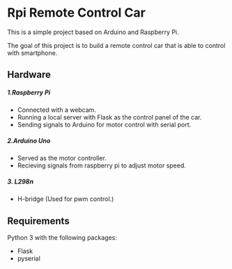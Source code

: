 # Rpi Remote Control Car

This is a simple project based on Arduino and Raspberry Pi.

The goal of this project is to build a remote control car that is able to control with smartphone.


## Hardware

##### 1.Raspberry Pi

- Connected with a webcam.
- Running a local server with Flask as the control panel of the car.
- Sending signals to Arduino for motor control with serial port.

##### 2.Arduino Uno

- Served as the motor controller.
- Recieving signals from raspberry pi to adjust motor speed.

##### 3. L298n

- H-bridge (Used for pwm control.)


## Requirements

Python 3 with the following packages:

- Flask
- pyserial
